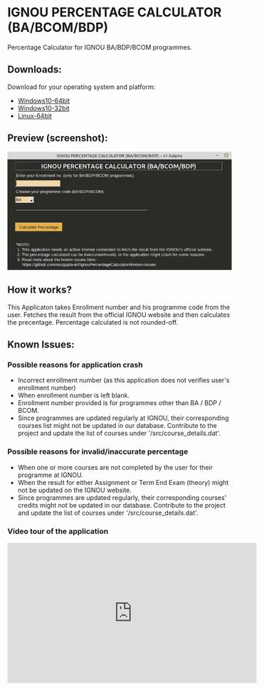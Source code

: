 # IGNOU PERCENTAGE CALCULATOR (BA/BCOM/BDP)
Percentage Calculator for IGNOU BA/BDP/BCOM programmes.

## Downloads:
Download for your operating system and platform:
- [Windows10-64bit](https://github.com/ravigupta-art/IgnouPercentageCalculator/raw/master/dist/IgnouPercentageCalculator_BA_BDP_BCOM_64bit.exe)
- [Windows10-32bit](https://github.com/ravigupta-art/IgnouPercentageCalculator/raw/master/dist/IgnouPercentageCalculator_BA_BDP_BCOM_32bit.exe)
- [Linux-64bit](https://github.com/ravigupta-art/IgnouPercentageCalculator/raw/master/dist/IgnouPercentageCalculator_BA_BDP_BCOM)

## Preview (screenshot):
![Ignou Percentage Calculator (BA/BCOM/BDP) -- v1.0alpha screenshot](/docs/images/IgnouPercentageCalculator_BA_BDP_BCOM_preview.png "Ignou Percentage Calculator (BA/BCOM/BDP) -- v1.0alpha screenshot")

## How it works?
This Applicaton takes Enrollment number and his programme code from the user. Fetches the result from the official IGNOU website and then calculates the precentage. Percentage calculated is not rounded-off.

## Known Issues:
### Possible reasons for application crash
- Incorrect enrollment number (as this application does not verifies user's enrollment number)
- When enrollment number is left blank.
- Enrollment number provided is for programmes other than BA / BDP / BCOM.
- Since programmes are updated regularly at IGNOU, their corresponding courses list might not be updated in our database. Contribute to the project and update the list of courses under '/src/course_details.dat'.

### Possible reasons for invalid/inaccurate percentage
- When one or more courses are not completed by the user for their programme at IGNOU.
- When the result for either Assignment or Term End Exam (theory) might not be updated on the IGNOU website.
- Since programmes are updated regularly, their corresponding courses' credits might not be updated in our database. Contribute to the project and update the list of courses under '/src/course_details.dat'.

### Video tour of the application
<iframe width="560" height="315" src="https://www.youtube.com/embed/4xlI0KbvjO8" frameborder="0" allow="accelerometer; autoplay; encrypted-media; gyroscope; picture-in-picture" allowfullscreen></iframe>

